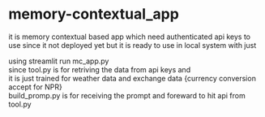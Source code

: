 # memory-contextual_app
it is memory contextual based app which need authenticated api keys to use
since it not deployed yet but it is ready to use in local system with just <br>

using streamlit run mc_app.py <br>
since tool.py is for retriving the data from api keys and  <br>
it is just trained for weather data and exchange data {currency conversion accept for NPR} <br>
build_promp.py is for receiving the prompt and foreward to hit api from tool.py 
